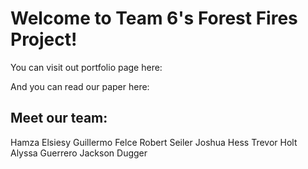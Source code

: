 # Welcome to Team 6's Forest Fires Project!


You can visit out portfolio page here:

And you can read our paper here: 

## Meet our team: 

Hamza Elsiesy
Guillermo Felce
Robert Seiler
Joshua Hess
Trevor Holt
Alyssa Guerrero
Jackson Dugger






